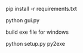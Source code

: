 pip install -r requirements.txt

python gui.py


build exe file for windows

python setup.py py2exe
